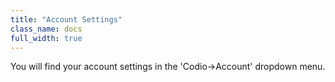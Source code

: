 ```yaml
---
title: "Account Settings"
class_name: docs
full_width: true
---
```


You will find your account settings in the 'Codio->Account' dropdown menu.

